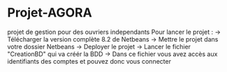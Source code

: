 # Projet-AGORA
projet de gestion pour des ouvriers independants
Pour lancer le projet :
-> Télécharger la version complète 8.2 de Netbeans 
-> Mettre le projet dans votre dossier Netbeans
-> Deployer le projet
-> Lancer le fichier "CreationBD" qui va créér la BDD
-> Dans ce fichier vous avez accès aux identifiants des comptes et pouvez donc vous connecter
